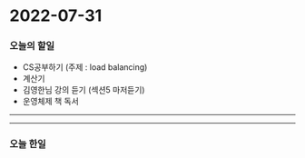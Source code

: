 2022-07-31
==========

### 오늘의 할일
* CS공부하기 (주제 : load balancing)
* 계산기
* 김영한님 강의 듣기 (섹션5 마저듣기)
* 운영체제 책 독서

<hr/>
<hr/>

### 오늘 한일